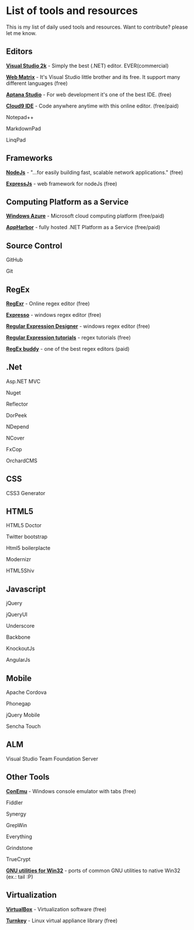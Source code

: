 List of tools and resources
===========

This is my list of daily used tools and resources. Want to contribute? please let me know.

## Editors ##

**[Visual Studio 2k](http://http://www.microsoft.com/visualstudio/)** - Simply the best (.NET) editor. EVER(commercial)

**[Web Matrix](http://www.microsoft.com/web/webmatrix/)** - It's Visual Studio little brother and its free. It support many different languages (free)

**[Aptana Studio](http://www.aptana.com/)** - For web development it's one of the best IDE. (free)

**[Cloud9 IDE](https://c9.io/)** - Code anywhere anytime with this online editor. (free/paid)

Notepad++

MarkdownPad

LinqPad

## Frameworks ##

**[NodeJs](http://nodejs.org/)** - "...for easily building fast, scalable network applications." (free)

**[ExpressJs](http://expressjs.com/)** - web framework for nodeJs (free)

## Computing Platform as a  Service ##

**[Windows Azure](http://www.windowsazure.com/en-us/)** - Microsoft cloud computing platform (free/paid)

**[AppHarbor](https://appharbor.com/)** - fully hosted .NET Platform as a Service (free/paid)

## Source Control ##

GitHub

Git

## RegEx ##

**[RegExr](http://gskinner.com/RegExr/)** - Online regex editor (free)

**[Expresso](http://www.ultrapico.com/Expresso.htm)** - windows regex editor (free)

**[Regular Expression Designer](http://www.radsoftware.com.au/regexdesigner/)** - windows regex editor (free)

**[Regular Expression tutorials](http://www.regular-expressions.info/tutorial.html)** - regex tutorials (free)

**[RegEx buddy](http://www.regexbuddy.com/)** - one of the best regex editors (paid)

## .Net ##

Asp.NET MVC

Nuget

Reflector

DorPeek

NDepend

NCover

FxCop

OrchardCMS

## CSS ##

CSS3 Generator

## HTML5 ##

HTML5 Doctor

Twitter bootstrap

Html5 boilerplacte

Modernizr

HTML5Shiv

## Javascript ##

jQuery

jQueryUI

Underscore

Backbone

KnockoutJs

AngularJs

## Mobile ##

Apache Cordova

Phonegap

jQuery Mobile

Sencha Touch

## ALM ##

Visual Studio Team Foundation Server

## Other Tools ##

**[ConEmu](https://code.google.com/p/conemu-maximus5/)** - Windows console emulator with tabs (free) 

Fiddler

Synergy

GrepWin

Everything

Grindstone

TrueCrypt

**[GNU utilities for Win32](http://unxutils.sourceforge.net/)** - ports of common GNU utilities to native Win32 (ex.: tail :P)


## Virtualization ##

**[VirtualBox](https://www.virtualbox.org/)** - Virtualization software (free)

**[Turnkey](http://www.turnkeylinux.org/)** - Linux virtual appliance library (free)
